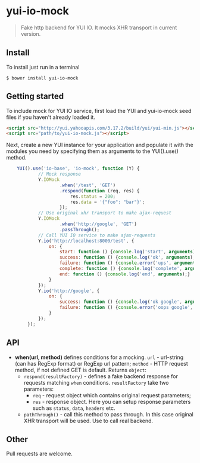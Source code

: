yui-io-mock
===========

>Fake http backend for YUI IO.
>It mocks XHR transport in current version.

## Install
To install just run in a terminal
```
$ bower install yui-io-mock
```

## Getting started
To include mock for YUI IO service, first load the YUI and yui-io-mock seed files if you haven't already loaded it.

```html
<script src="http://yui.yahooapis.com/3.17.2/build/yui/yui-min.js"></script>
<script src="path/to/yui-io-mock.js"></script>
```

Next, create a new YUI instance for your application and populate it with the modules you need by specifying them as
arguments to the YUI().use() method.

```js
    YUI().use('io-base', 'io-mock', function (Y) {
            // Mock response
            Y.IOMock
                    .when('/test', 'GET')
                    .respond(function (req, res) {
                        res.status = 200;
                        res.data = '{"foo": "bar"}';
                    });
            // Use original xhr transport to make ajax-request
            Y.IOMock
                    .when('http://google', 'GET')
                    .passThrough();
            // Call YUI IO service to make ajax-requests
            Y.io('http://localhost:8000/test', {
                on: {
                    start: function () {console.log('start', arguments);},
                    success: function () {console.log('ok', arguments);},
                    failure: function () {console.error('ups', arguments);},
                    complete: function () {console.log('complete', arguments);},
                    end: function () {console.log('end', arguments);}
                }
            });
            Y.io('http://google', {
                on: {
                    success: function () {console.log('ok google', arguments);},
                    failure: function () {console.error('oops google', arguments);}
                }
            });
        });
```

## API
* __when(url, method)__ defines conditions for a mocking. `url` - url-string (can has RegExp format) or RegExp url pattern; `method` - HTTP request method, if not defined GET is default. Returns `object`:
    * `respond(resultFactory)` - defines a fake backend response for requests matching `when` conditions. `resultFactory` take two parameters:
        - `req` - request object which contains original request parameters;
        - `res` - response object. Here you can setup response parameters such as `status`, `data`, `headers` etc.
    * `pathThrough()` - call this method to pass through. In this case original XHR transport will be used. Use to call real backend.

## Other
Pull requests are welcome.
